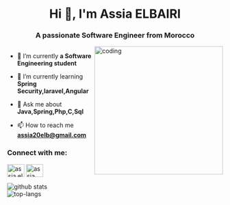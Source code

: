 <h1 align="center">Hi 👋, I'm Assia ELBAIRI</h1>
<h3 align="center">A passionate Software Engineer from Morocco</h3>

<img align="right" alt="coding" width="300" src="https://miro.medium.com/max/1400/1*qdAW1TjCN57h1lbuuzvchg.gif">


<p align="left"> <a href="https://twitter.com/" target="blank"><img src="https://img.shields.io/twitter/follow/?logo=twitter&style=for-the-badge" alt="" /></a> </p>

- 🔭 I’m currently **a Software Engineering student**

- 🌱 I’m currently learning **Spring Security,laravel,Angular**

- 💬 Ask me about **Java,Spring,Php,C,Sql**

- 📫 How to reach me **assia20elb@gmail.com**

<h3 align="left">Connect with me:</h3>
<p align="left">
<a href="https://linkedin.com/in/assia el bairi" target="blank"><img align="center" src="https://raw.githubusercontent.com/rahuldkjain/github-profile-readme-generator/master/src/images/icons/Social/linked-in-alt.svg" alt="assia el bairi" height="30" width="40" /></a>
<a href="https://fb.com/assia elb" target="blank"><img align="center" src="https://raw.githubusercontent.com/rahuldkjain/github-profile-readme-generator/master/src/images/icons/Social/facebook.svg" alt="assia elb" height="30" width="40" /></a>
</p>

![github stats](https://github-readme-stats.vercel.app/api?username=belssia&show_icons=true&theme=radical) <br>
![top-langs](https://github-readme-stats.vercel.app/api/top-langs?username=belssia&show_icons=true&theme=radical)
